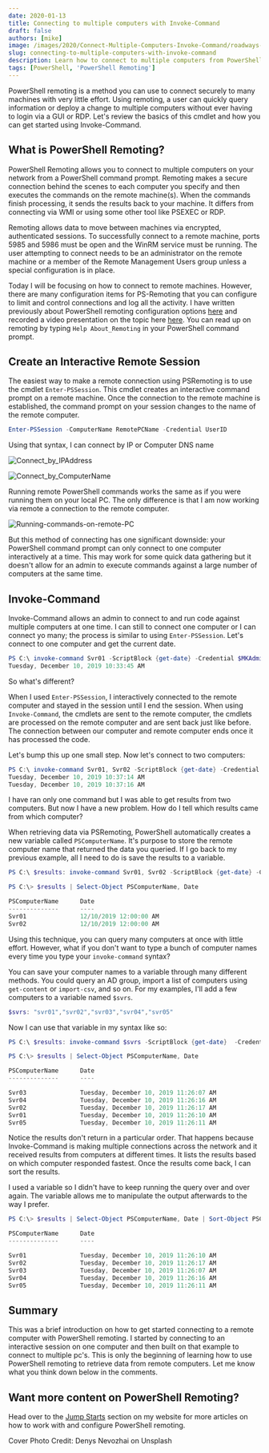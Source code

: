 ```yaml
---
date: 2020-01-13
title: Connecting to multiple computers with Invoke-Command
draft: false
authors: [mike]
image: /images/2020/Connect-Multiple-Computers-Invoke-Command/roadways-compressed.webp
slug: connecting-to-multiple-computers-with-invoke-command
description: Learn how to connect to multiple computers from PowerShell with my guide on PowerShell Remoting and Invoke-Command.
tags: [PowerShell, 'PowerShell Remoting']
---
```


PowerShell remoting is a method you can use to connect securely to many machines with very little effort. Using remoting, a user can quickly query information or deploy a change to multiple computers without ever having to login via a GUI or RDP. Let's review the basics of this cmdlet and how you can get started using Invoke-Command.

## What is PowerShell Remoting?

PowerShell Remoting allows you to connect to multiple computers on your network from a PowerShell command prompt. Remoting makes a secure connection behind the scenes to each computer you specify and then executes the commands on the remote machine(s). When the commands finish processing, it sends the results back to your machine. It differs from connecting via WMI or using some other tool like PSEXEC or RDP.

Remoting allows data to move between machines via encrypted, authenticated sessions. To successfully connect to a remote machine, ports 5985 and 5986 must be open and the WinRM service must be running. The user attempting to connect needs to be an administrator on the remote machine or a member of the Remote Management Users group unless a special configuration is in place.

Today I will be focusing on how to connect to remote machines. However, there are many configuration items for PS-Remoting that you can configure to limit and control connections and log all the activity. I have written previously about PowerShell remoting configuration options [here](https://commandline.ninja/securing-powershell/) and recorded a video presentation on the topic here [here](https://commandline.ninja/psremoting-video/). You can read up on remoting by typing `Help About_Remoting` in your PowerShell command prompt.

## Create an Interactive Remote Session

The easiest way to make a remote connection using PSRemoting is to use the cmdlet `Enter-PSSession`. This cmdlet creates an interactive command prompt on a remote machine. Once the connection to the remote machine is established, the command prompt on your session changes to the name of the remote computer.

```PowerShell
Enter-PSSession -ComputerName RemotePCName -Credential UserID
```

Using that syntax, I can connect by IP or Computer DNS name

![Connect_by_IPAddress](/images/2020/Connect-Multiple-Computers-Invoke-Command/Connect_by_IPAddress.png)

![Connect_by_ComputerName](/images/2020/Connect-Multiple-Computers-Invoke-Command/Connect_by_ComputerName.png)

Running remote PowerShell commands works the same as if you were running them on your local PC. The only difference is that I am now working via remote a connection to the remote computer.

![Running-commands-on-remote-PC](/images/2020/Connect-Multiple-Computers-Invoke-Command/Running-commands-on-remote-PC.png)

But this method of connecting has one significant downside: your PowerShell command prompt can only connect to one computer interactively at a time. This may work for some quick data gathering but it doesn't allow for an admin to execute commands against a large number of computers at the same time.

## Invoke-Command

Invoke-Command allows an admin to connect to and run code against multiple computers at one time. I can still to connect one computer or I can connect yo many; the process is similar to using `Enter-PSSession`. Let's connect to one computer and get the current date.

```PowerShell
PS C:\ invoke-command Svr01 -ScriptBlock {get-date} -Credential $MKAdmin
Tuesday, December 10, 2019 10:33:45 AM
```

So what's different?

When I used `Enter-PSSession`, I interactively connected to the remote computer and stayed in the session until I end the session. When using `Invoke-Command`, the cmdlets are sent to the remote computer, the cmdlets are processed on the remote computer and are sent back just like before. The connection between our computer and remote computer ends once it has processed the code.

Let's bump this up one small step. Now let's connect to two computers:

```PowerShell
PS C:\ invoke-command Svr01, Svr02 -ScriptBlock {get-date} -Credential $MKAdmin
Tuesday, December 10, 2019 10:37:14 AM
Tuesday, December 10, 2019 10:37:16 AM
```

I have ran only one command but I was able to get results from two computers. But now I have a new problem. How do I tell which results came from which computer?

When retrieving data via PSRemoting, PowerShell automatically creates a new variable called `PSComputerName`. It's purpose to store the remote computer name that returned the data you queried. If I go back to my previous example, all I need to do is save the results to a variable.

```PowerShell
PS C:\ $results: invoke-command Svr01, Svr02 -ScriptBlock {get-date} -Credential $MKAdmin

PS C:\> $results | Select-Object PSComputerName, Date

PSComputerName      Date
--------------      ----
Svr01               12/10/2019 12:00:00 AM
Svr02               12/10/2019 12:00:00 AM

```

Using this technique, you can query many computers at once with little effort. However, what if you don't want to type a bunch of computer names every time you type your `invoke-command` syntax?

You can save your computer names to a variable through many different methods.
You could query an AD group, import a list of computers using `get-content` or `import-csv`, and so on. For my examples, I'll add a few computers to a variable named `$svrs`.

```PowerShell
$svrs: "svr01","svr02","svr03","svr04","svr05"
```

Now I can use that variable in my syntax like so:

```PowerShell
PS C:\ $results: invoke-command $svrs -ScriptBlock {get-date}  -Credential $MKAdmin

PS C:\> $results | Select-Object PSComputerName, Date

PSComputerName      Date
--------------      ----

Svr03               Tuesday, December 10, 2019 11:26:07 AM
Svr04               Tuesday, December 10, 2019 11:26:16 AM
Svr02               Tuesday, December 10, 2019 11:26:17 AM
Svr01               Tuesday, December 10, 2019 11:26:10 AM
Svr05               Tuesday, December 10, 2019 11:26:11 AM
```

Notice the results don't return in a particular order. That happens because Invoke-Command is making multiple connections across the network and it received results from computers at different times. It lists the results based on which computer responded fastest. Once the results come back, I can sort the results.

I used a variable so I didn't have to keep running the query over and over again. The variable allows me to manipulate the output afterwards to the way I prefer.

```PowerShell
PS C:\> $results | Select-Object PSComputerName, Date | Sort-Object PSComputerName

PSComputerName      Date
--------------      ----

Svr01               Tuesday, December 10, 2019 11:26:10 AM
Svr02               Tuesday, December 10, 2019 11:26:17 AM
Svr03               Tuesday, December 10, 2019 11:26:07 AM
Svr04               Tuesday, December 10, 2019 11:26:16 AM
Svr05               Tuesday, December 10, 2019 11:26:11 AM
```

## Summary

This was a brief introduction on how to get started connecting to a remote computer with PowerShell remoting. I started by connecting to an interactive session on one computer and then built on that example to connect to multiple pc's. This is only the beginning of learning how to use PowerShell remoting to retrieve data from remote computers. Let me know what you think down below in the comments.

## Want more content on PowerShell Remoting?

Head over to the [Jump Starts](https://commandline.ninja/tags/jumpstarts/) section on my website for more articles on how to work with and configure PowerShell remoting.

Cover Photo Credit: Denys Nevozhai on Unsplash
